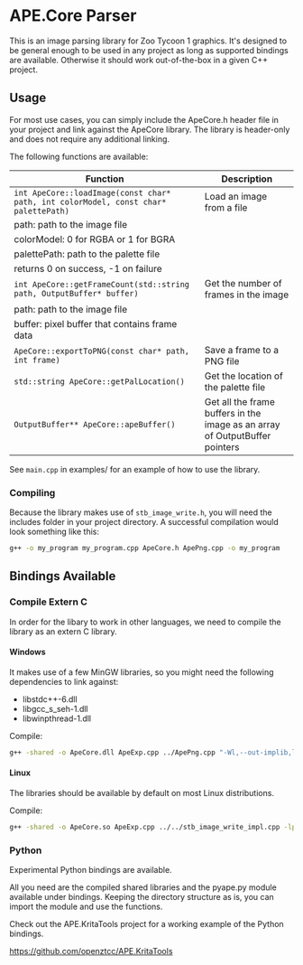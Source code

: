 # APE.Core Parser

This is an image parsing library for Zoo Tycoon 1 graphics. It's designed to be general enough to be used in any project as long as supported bindings are available. Otherwise it should work out-of-the-box in a given C++ project.

## Usage

For most use cases, you can simply include the ApeCore.h header file in your project and link against the ApeCore library. The library is header-only and does not require any additional linking. 

The following functions are available:

| Function | Description |
| --- | --- |
| `int ApeCore::loadImage(const char* path, int colorModel, const char* palettePath)` | Load an image from a file |
| path: path to the image file |
| colorModel: 0 for RGBA or 1 for BGRA |
| palettePath: path to the palette file |
| returns 0 on success, -1 on failure |
| `int ApeCore::getFrameCount(std::string path, OutputBuffer* buffer)` | Get the number of frames in the image |
| path: path to the image file |
| buffer: pixel buffer that contains frame data |
| `ApeCore::exportToPNG(const char* path, int frame)` | Save a frame to a PNG file |
| `std::string ApeCore::getPalLocation()` | Get the location of the palette file |
| `OutputBuffer** ApeCore::apeBuffer()` | Get all the frame buffers in the image as an array of OutputBuffer pointers |

See `main.cpp` in examples/ for an example of how to use the library.

### Compiling

Because the library makes use of `stb_image_write.h`, you will need the includes folder in your project directory. A successful compilation would look something like this:

```bash
g++ -o my_program my_program.cpp ApeCore.h ApePng.cpp -o my_program
```

## Bindings Available

### Compile Extern C

In order for the libary to work in other languages, we need to compile the library as an extern C library. 

#### Windows

It makes use of a few MinGW libraries, so you might need the following dependencies to link against:

- libstdc++-6.dll
- libgcc_s_seh-1.dll
- libwinpthread-1.dll

Compile:

```bash
g++ -shared -o ApeCore.dll ApeExp.cpp ../ApePng.cpp "-Wl,--out-implib,libapecore.a" -static-libgcc -static-libstdc++ -static -lpthread ```
```

#### Linux

The libraries should be available by default on most Linux distributions. 

Compile:

```bash
g++ -shared -o ApeCore.so ApeExp.cpp ../../stb_image_write_impl.cpp -lpthread
```

### Python

Experimental Python bindings are available.

All you need are the compiled shared libraries and the pyape.py module available under bindings. Keeping the directory structure as is, you can import the module and use the functions. 

Check out the APE.KritaTools project for a working example of the Python bindings.

https://github.com/openztcc/APE.KritaTools
